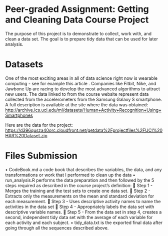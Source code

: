 # Peer-graded Assignment: Getting and Cleaning Data Course Project

The purpose of this project is to demonstrate to collect, work with, and clean a data set. The goal is to prepare tidy data that can be used for later analysis.

# Datasets

One of the most exciting areas in all of data science right now is wearable computing - see for example this article . Companies like Fitbit, Nike, and Jawbone Up are racing to develop the most advanced algorithms to attract new users. The data linked to from the course website represent data collected from the accelerometers from the Samsung Galaxy S smartphone. A full description is available at the site where the data was obtained:
http://archive.ics.uci.edu/ml/datasets/Human+Activity+Recognition+Using+Smartphones

Here are the data for the project:
https://d396qusza40orc.cloudfront.net/getdata%2Fprojectfiles%2FUCI%20HAR%20Dataset.zip

# Files Submission

•	CodeBook.md a code book that describes the variables, the data, and any transformations or work that I performed to clean up the data
•	run_analysis.R performs the data preparation and then followed by the 5 steps required as described in the course project’s definition:
	Step 1 - Merges the training and the test sets to create one data set.
	Step 2 - Extracts only the measurements on the mean and standard deviation for each measurement.
	Step 3 - Uses descriptive activity names to name the activities in the data set
	Step 4 - Appropriately labels the data set with descriptive variable names.
	Step 5 - From the data set in step 4, creates a second, independent tidy data set with the average of each variable for each activity and each subject.
•	tidy_data.txt is the exported final data after going through all the sequences described above.
